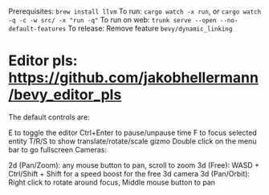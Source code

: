 #
Prerequisites: `brew install llvm`
To run: `cargo watch -x run`, or `cargo watch -q -c -w src/ -x "run -q"`
To run on web: `trunk serve --open --no-default-features`
To release: Remove feature `bevy/dynamic_linking`


# Editor pls: https://github.com/jakobhellermann/bevy_editor_pls
The default controls are:

E to toggle the editor
Ctrl+Enter to pause/unpause time
F to focus selected entity
T/R/S to show translate/rotate/scale gizmo
Double click on the menu bar to go fullscreen
Cameras:

2d (Pan/Zoom): any mouse button to pan, scroll to zoom
3d (Free): WASD + Ctrl/Shift + Shift for a speed boost for the free 3d camera
3d (Pan/Orbit): Right click to rotate around focus, Middle mouse button to pan